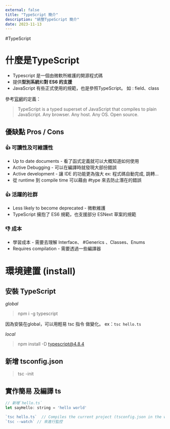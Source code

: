 ```yaml
---
external: false
title: "TypeScript 簡介"
description: "統整TypeScript 簡介"
date: 2023-11-13
---
```


#TypeScript 
# 什麼是TypeScript
- Typescript 是一個由微軟所維護的開源程式碼
- 提供**型別系統**和**對 ES6 的支援**
- JavaScript 有些正式使用的規範，也是參照TypeScript。 如 :  field、class

參考[官網](http://www.typescriptlang.org/)的定義：

> TypeScript is a typed superset of JavaScript that compiles to plain JavaScript. Any browser. Any host. Any OS. Open source.


## 優缺點 Pros / Cons
### 👍 可讀性及可維護性
- Up to date documents - 看了函式定義就可以大概知道如何使用
- Active Debugging - 可以在編譯時就發現大部份錯誤
- Active development - 讓 IDE 的功能更為強大 ex: 程式碼自動完成, 跳轉...
- 從 runtime 到 compile time 可以藉由 #type 來去防止潛在的錯誤

###  👍 活躍的社群
- Less likely to become deprecated - 微軟維護
- TypeScript 擁抱了 ES6 規範，也支援部分 ESNext 草案的規範

### 👎  成本
- 學習成本 - 需要去理解 Interface、 #Generics 、Classes、Enums
- Requires compilation - 需要透過一些編譯器

# 環境建置 (install)

## 安裝 TypeScript

*global*
> npm i -g  typescript

因為安裝在global，可以用輕易 tsc 指令 做變化。 ex：`tsc hello.ts`

*local*
> npm install -D typescript@4.8.4


## 新增 tsconfig.json
>  tsc -init

## 實作簡易 及編譯 ts 
``` js
// 新增`hello.ts`
let sayHello: string = 'hello world'
```

``` js
`tsc hello.ts`  // Compiles the current project (tsconfig.json in the working directory.)
`tsc --watch` // 來進行監控
```